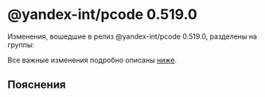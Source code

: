# @yandex-int/pcode 0.519.0

<!-- ЧЕЛОВЕЧЕСКОЕ ВСТУПЛЕНИЕ -->

Изменения, вошедшие в релиз @yandex-int/pcode 0.519.0, разделены на группы:

Все важные изменения подробно описаны [ниже](#Пояснения).

## Пояснения

